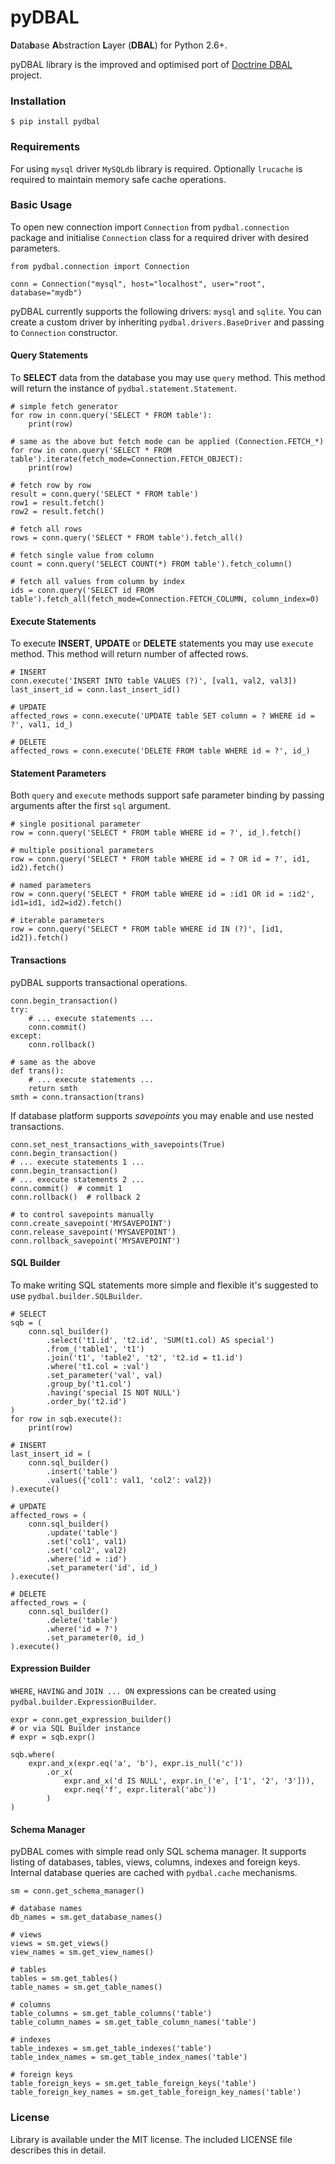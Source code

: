# pyDBAL

**D**ata**b**ase **A**bstraction **L**ayer (**DBAL**) for Python 2.6+.

pyDBAL library is the improved and optimised port of [Doctrine DBAL](http://www.doctrine-project.org/projects/dbal.html)
project.

### Installation

    $ pip install pydbal

### Requirements

For using `mysql` driver `MySQLdb` library is required. Optionally `lrucache` is required to maintain memory safe cache
operations.

### Basic Usage

To open new connection import `Connection` from `pydbal.connection` package and initialise `Connection` class for a
required driver with desired parameters.

    from pydbal.connection import Connection

    conn = Connection("mysql", host="localhost", user="root", database="mydb")

pyDBAL currently supports the following drivers: `mysql` and `sqlite`. You can create a custom driver by inheriting
`pydbal.drivers.BaseDriver` and passing to `Connection` constructor.

#### Query Statements

To **SELECT** data from the database you may use `query` method. This method will return the instance of
`pydbal.statement.Statement`.

    # simple fetch generator
    for row in conn.query('SELECT * FROM table'):
        print(row)

    # same as the above but fetch mode can be applied (Connection.FETCH_*)
    for row in conn.query('SELECT * FROM table').iterate(fetch_mode=Connection.FETCH_OBJECT):
        print(row)

    # fetch row by row
    result = conn.query('SELECT * FROM table')
    row1 = result.fetch()
    row2 = result.fetch()

    # fetch all rows
    rows = conn.query('SELECT * FROM table').fetch_all()

    # fetch single value from column
    count = conn.query('SELECT COUNT(*) FROM table').fetch_column()

    # fetch all values from column by index
    ids = conn.query('SELECT id FROM table').fetch_all(fetch_mode=Connection.FETCH_COLUMN, column_index=0)

#### Execute Statements

To execute **INSERT**, **UPDATE** or **DELETE** statements you may use `execute` method. This method will return number of affected
rows.

    # INSERT
    conn.execute('INSERT INTO table VALUES (?)', [val1, val2, val3])
    last_insert_id = conn.last_insert_id()

    # UPDATE
    affected_rows = conn.execute('UPDATE table SET column = ? WHERE id = ?', val1, id_)

    # DELETE
    affected_rows = conn.execute('DELETE FROM table WHERE id = ?', id_)

#### Statement Parameters

Both `query` and `execute` methods support safe parameter binding by passing arguments after the first `sql` argument.

    # single positional parameter
    row = conn.query('SELECT * FROM table WHERE id = ?', id_).fetch()

    # multiple positional parameters
    row = conn.query('SELECT * FROM table WHERE id = ? OR id = ?', id1, id2).fetch()

    # named parameters
    row = conn.query('SELECT * FROM table WHERE id = :id1 OR id = :id2', id1=id1, id2=id2).fetch()

    # iterable parameters
    row = conn.query('SELECT * FROM table WHERE id IN (?)', [id1, id2]).fetch()

#### Transactions

pyDBAL supports transactional operations.

    conn.begin_transaction()
    try:
        # ... execute statements ...
        conn.commit()
    except:
        conn.rollback()

    # same as the above
    def trans():
        # ... execute statements ...
        return smth
    smth = conn.transaction(trans)

If database platform supports *savepoints* you may enable and use nested transactions.

    conn.set_nest_transactions_with_savepoints(True)
    conn.begin_transaction()
    # ... execute statements 1 ...
    conn.begin_transaction()
    # ... execute statements 2 ...
    conn.commit()  # commit 1
    conn.rollback()  # rollback 2

    # to control savepoints manually
    conn.create_savepoint('MYSAVEPOINT')
    conn.release_savepoint('MYSAVEPOINT')
    conn.rollback_savepoint('MYSAVEPOINT')

#### SQL Builder

To make writing SQL statements more simple and flexible it's suggested to use `pydbal.builder.SQLBuilder`.

    # SELECT
    sqb = (
        conn.sql_builder()
            .select('t1.id', 't2.id', 'SUM(t1.col) AS special')
            .from_('table1', 't1')
            .join('t1', 'table2', 't2', 't2.id = t1.id')
            .where('t1.col = :val')
            .set_parameter('val', val)
            .group_by('t1.col')
            .having('special IS NOT NULL')
            .order_by('t2.id')
    )
    for row in sqb.execute():
        print(row)

    # INSERT
    last_insert_id = (
        conn.sql_builder()
            .insert('table')
            .values({'col1': val1, 'col2': val2})
    ).execute()

    # UPDATE
    affected_rows = (
        conn.sql_builder()
            .update('table')
            .set('col1', val1)
            .set('col2', val2)
            .where('id = :id')
            .set_parameter('id', id_)
    ).execute()

    # DELETE
    affected_rows = (
        conn.sql_builder()
            .delete('table')
            .where('id = ?')
            .set_parameter(0, id_)
    ).execute()

#### Expression Builder

`WHERE`, `HAVING` and `JOIN ... ON` expressions can be created using `pydbal.builder.ExpressionBuilder`.

    expr = conn.get_expression_builder()
    # or via SQL Builder instance
    # expr = sqb.expr()

    sqb.where(
        expr.and_x(expr.eq('a', 'b'), expr.is_null('c'))
            .or_x(
                expr.and_x('d IS NULL', expr.in_('e', ['1', '2', '3'])),
                expr.neq('f', expr.literal('abc'))
            )
    )

#### Schema Manager

pyDBAL comes with simple read only SQL schema manager. It supports listing of databases, tables, views, columns, indexes
and foreign keys. Internal database queries are cached with `pydbal.cache` mechanisms.

    sm = conn.get_schema_manager()

    # database names
    db_names = sm.get_database_names()

    # views
    views = sm.get_views()
    view_names = sm.get_view_names()

    # tables
    tables = sm.get_tables()
    table_names = sm.get_table_names()

    # columns
    table_columns = sm.get_table_columns('table')
    table_column_names = sm.get_table_column_names('table')

    # indexes
    table_indexes = sm.get_table_indexes('table')
    table_index_names = sm.get_table_index_names('table')

    # foreign keys
    table_foreign_keys = sm.get_table_foreign_keys('table')
    table_foreign_key_names = sm.get_table_foreign_key_names('table')

### License

Library is available under the MIT license. The included LICENSE file describes this in detail.
